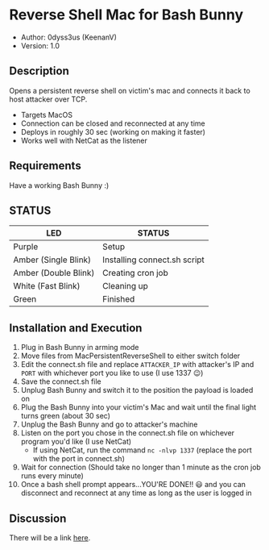 # Reverse Shell Mac for Bash Bunny

* Author: 0dyss3us (KeenanV)
* Version: 1.0

## Description

Opens a persistent reverse shell on victim's mac and connects it back to host attacker over TCP.
* Targets MacOS
* Connection can be closed and reconnected at any time
* Deploys in roughly 30 sec (working on making it faster)
* Works well with NetCat as the listener

## Requirements

Have a working Bash Bunny :)

## STATUS

| LED                  | STATUS                       |
| -------------------- | ---------------------------- |
| Purple               | Setup                        |
| Amber (Single Blink) | Installing connect.sh script |
| Amber (Double Blink) | Creating cron job            |
| White (Fast Blink)   | Cleaning up                   |
| Green                | Finished                     |

## Installation and Execution

1. Plug in Bash Bunny in arming mode
2. Move files from MacPersistentReverseShell to either switch folder
3. Edit the connect.sh file and replace `ATTACKER_IP` with attacker's IP and `PORT` with whichever port you like to use (I use 1337 :wink:)
4. Save the connect.sh file
5. Unplug Bash Bunny and switch it to the position the payload is loaded on
6. Plug the Bash Bunny into your victim's Mac and wait until the final light turns green (about 30 sec)
7. Unplug the Bash Bunny and go to attacker's machine
8. Listen on the port you chose in the connect.sh file on whichever program you'd like (I use NetCat)
	* If using NetCat, run the command `nc -nlvp 1337` (replace the port with the port in connect.sh)
9. Wait for connection (Should take no longer than 1 minute as the cron job runs every minute)
10. Once a bash shell prompt appears...YOU'RE DONE!! :smiley: and you can disconnect and reconnect at any time as long as the user is logged in

## Discussion

There will be a link [here](https://forums.hak5.org/topic/42728-payload-mac-persistent-reverse-shell/).

